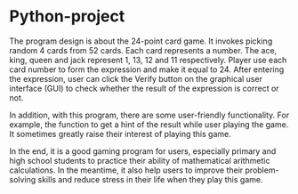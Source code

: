 # Python-project

The program design is about the 24-point card game. It invokes picking random 4 cards from 52 cards. Each card represents a number. The ace, king, queen and jack represent 1, 13, 12 and 11 respectively. Player use each card number to form the expression and make it equal to 24. After entering the expression, user can click the Verify button on the graphical user interface (GUI) to check whether the result of the expression is correct or not.

 In addition, with this program, there are some user-friendly functionality. For example, the function to get a hint of the result while user playing the game. It sometimes greatly raise their interest of playing this game.

In the end, it is a good gaming program for users, especially primary and high school students to practice their ability of mathematical arithmetic calculations. In the meantime, it also help users to improve their problem-solving skills and reduce stress in their life when they play this game. 

